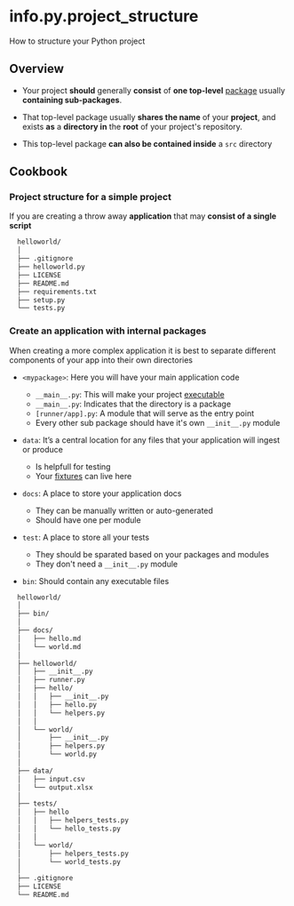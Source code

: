 # info.py.project_structure

How to structure your Python project

## Overview

- Your project **should** generally **consist** of **one top-level** [package](./2oy5.md)
  usually **containing sub-packages**.

- That top-level package usually **shares the name** of your **project**, and
  exists **as** a **directory in** the **root** of your project's repository.

- This top-level package **can also be contained inside** a `src` directory

## Cookbook

### Project structure for a simple project

If you are creating a throw away **application** that may **consist of a single script**

```sh
  helloworld/
  │
  ├── .gitignore
  ├── helloworld.py
  ├── LICENSE
  ├── README.md
  ├── requirements.txt
  ├── setup.py
  └── tests.py
```

### Create an application with internal packages

When creating a more complex application it is best to separate different
components of your app into their own directories

- `<mypackage>`: Here you will have your main application code

  - `__main__.py`: This will make your project [executable](.2oy5.md)
  - `__main__.py`: Indicates that the directory is a package
  - `[runner/app].py`: A module that will serve as the entry point
  - Every other sub package should have it's own `__init__.py` module

- `data`: It’s a central location for any files that your application will
  ingest or produce

  - Is helpfull for testing
  - Your [fixtures](./e051.md) can live here

- `docs`: A place to store your application docs

  - They can be manually written or auto-generated
  - Should have one per module

- `test`: A place to store all your tests

  - They should be sparated based on your packages and modules
  - They don't need a `__init__.py` module

- `bin`: Should contain any executable files

```sh
  helloworld/
  │
  ├── bin/
  │
  ├── docs/
  │   ├── hello.md
  │   └── world.md
  │
  ├── helloworld/
  │   ├── __init__.py
  │   ├── runner.py
  │   ├── hello/
  │   │   ├── __init__.py
  │   │   ├── hello.py
  │   │   └── helpers.py
  │   │
  │   └── world/
  │       ├── __init__.py
  │       ├── helpers.py
  │       └── world.py
  │
  ├── data/
  │   ├── input.csv
  │   └── output.xlsx
  │
  ├── tests/
  │   ├── hello
  │   │   ├── helpers_tests.py
  │   │   └── hello_tests.py
  │   │
  │   └── world/
  │       ├── helpers_tests.py
  │       └── world_tests.py
  │
  ├── .gitignore
  ├── LICENSE
  └── README.md
```
